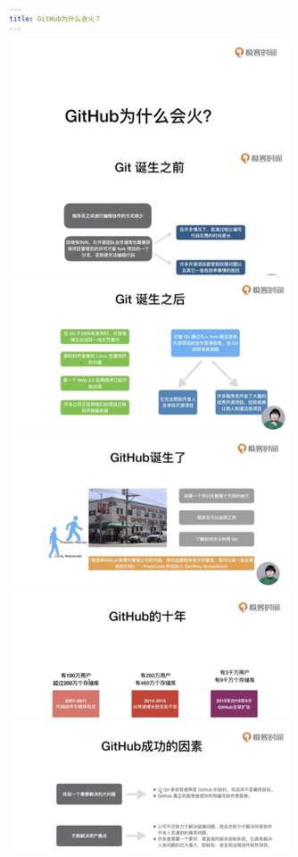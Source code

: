 ```yaml
---
title: GitHub为什么会火？
---
```


![](pic/001.jpg)
![](pic/002.jpg)
![](pic/003.jpg)
![](pic/004.jpg)
![](pic/005.jpg)
![](pic/006.jpg)
